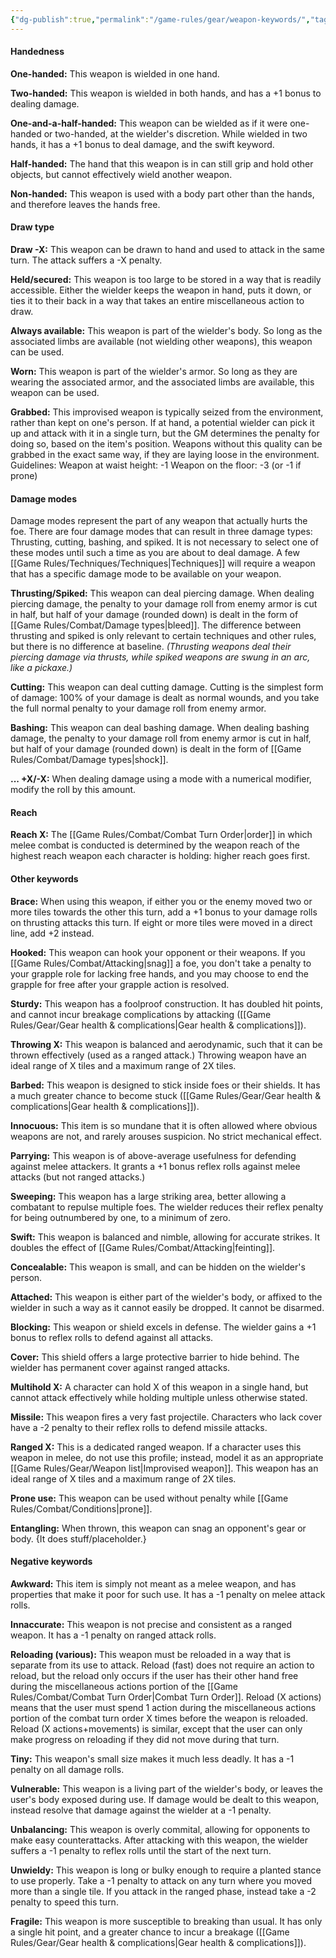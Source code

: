 ```yaml
---
{"dg-publish":true,"permalink":"/game-rules/gear/weapon-keywords/","tags":["review"]}
---
```


#### Handedness

**One-handed:** This weapon is wielded in one hand.

**Two-handed:** This weapon is wielded in both hands, and has a +1 bonus to dealing damage.

**One-and-a-half-handed:** This weapon can be wielded as if it were one-handed or two-handed, at the wielder's discretion. While wielded in two hands, it has a +1 bonus to deal damage, and the swift keyword.

**Half-handed:** The hand that this weapon is in can still grip and hold other objects, but cannot effectively wield another weapon.

**Non-handed:** This weapon is used with a body part other than the hands, and therefore leaves the hands free.

#### Draw type

**Draw -X:** This weapon can be drawn to hand and used to attack in the same turn. The attack suffers a -X penalty.

**Held/secured:** This weapon is too large to be stored in a way that is readily accessible. Either the wielder keeps the weapon in hand, puts it down, or ties it to their back in a way that takes an entire miscellaneous action to draw.

**Always available:** This weapon is part of the wielder's body. So long as the associated limbs are available (not wielding other weapons), this weapon can be used.

**Worn:** This weapon is part of the wielder's armor. So long as they are wearing the associated armor, and the associated limbs are available, this weapon can be used.

**Grabbed:** This improvised weapon is typically seized from the environment, rather than kept on one's person. If at hand, a potential wielder can pick it up and attack with it in a single turn, but the GM determines the penalty for doing so, based on the item's position. Weapons without this quality can be grabbed in the exact same way, if they are laying loose in the environment.
Guidelines: 
Weapon at waist height: -1 
Weapon on the floor: -3 (or -1 if prone)

#### Damage modes

Damage modes represent the part of any weapon that actually hurts the foe. There are four damage modes that can result in three damage types: Thrusting, cutting, bashing, and spiked. It is not necessary to select one of these modes until such a time as you are about to deal damage. A few [[Game Rules/Techniques/Techniques\|Techniques]] will require a weapon that has a specific damage mode to be available on your weapon.

**Thrusting/Spiked:** This weapon can deal piercing damage. When dealing piercing damage, the penalty to your damage roll from enemy armor is cut in half, but half of your damage (rounded down) is dealt in the form of [[Game Rules/Combat/Damage types\|bleed]]. The difference between thrusting and spiked is only relevant to certain techniques and other rules, but there is no difference at baseline. *(Thrusting weapons deal their piercing damage via thrusts, while spiked weapons are swung in an arc, like a pickaxe.)*

**Cutting:** This weapon can deal cutting damage. Cutting is the simplest form of damage: 100% of your damage is dealt as normal wounds, and you take the full normal penalty to your damage roll from enemy armor.

**Bashing:** This weapon can deal bashing damage. When dealing bashing damage, the penalty to your damage roll from enemy armor is cut in half, but half of your damage (rounded down) is dealt in the form of [[Game Rules/Combat/Damage types\|shock]]. 

**... +X/-X:** When dealing damage using a mode with a numerical modifier, modify the roll by this amount.

#### Reach

**Reach X:** The [[Game Rules/Combat/Combat Turn Order\|order]] in which melee combat is conducted is determined by the weapon reach of the highest reach weapon each character is holding: higher reach goes first.
#### Other keywords

**Brace:** When using this weapon, if either you or the enemy moved two or more tiles towards the other this turn, add a +1 bonus to your damage rolls on thrusting attacks this turn. If eight or more tiles were moved in a direct line, add +2 instead.

**Hooked:** This weapon can hook your opponent or their weapons. If you [[Game Rules/Combat/Attacking\|snag]] a foe, you don't take a penalty to your grapple role for lacking free hands, and you may choose to end the grapple for free after your grapple action is resolved.

**Sturdy:** This weapon has a foolproof construction. It has doubled hit points, and cannot incur breakage complications by attacking ([[Game Rules/Gear/Gear health & complications\|Gear health & complications]]).

**Throwing X:** This weapon is balanced and aerodynamic, such that it can be thrown effectively (used as a ranged attack.) Throwing weapon have an ideal range of X tiles and a maximum range of 2X tiles.

**Barbed:** This weapon is designed to stick inside foes or their shields. It has a much greater chance to become stuck ([[Game Rules/Gear/Gear health & complications\|Gear health & complications]]).

**Innocuous:** This item is so mundane that it is often allowed where obvious weapons are not, and rarely arouses suspicion. No strict mechanical effect.

**Parrying:** This weapon is of above-average usefulness for defending against melee attackers. It grants a +1 bonus reflex rolls against melee attacks (but not ranged attacks.)

**Sweeping:** This weapon has a large striking area, better allowing a combatant to repulse multiple foes. The wielder reduces their reflex penalty for being outnumbered by one, to a minimum of zero.

**Swift:** This weapon is balanced and nimble, allowing for accurate strikes. It doubles the effect of [[Game Rules/Combat/Attacking\|feinting]].

**Concealable:** This weapon is small, and can be hidden on the wielder's person.

**Attached:** This weapon is either part of the wielder's body, or affixed to the wielder in such a way as it cannot easily be dropped. It cannot be disarmed.

**Blocking:** This weapon or shield excels in defense. The wielder gains a +1 bonus to reflex rolls to defend against all attacks.

**Cover:** This shield offers a large protective barrier to hide behind. The wielder has permanent cover against ranged attacks.

**Multihold X:** A character can hold X of this weapon in a single hand, but cannot attack effectively while holding multiple unless otherwise stated.

**Missile:** This weapon fires a very fast projectile. Characters who lack cover have a -2 penalty to their reflex rolls to defend missile attacks.

**Ranged X:** This is a dedicated ranged weapon. If a character uses this weapon in melee, do not use this profile; instead, model it as an appropriate [[Game Rules/Gear/Weapon list\|Improvised weapon]]. This weapon has an ideal range of X tiles and a maximum range of 2X tiles.

**Prone use:** This weapon can be used without penalty while [[Game Rules/Combat/Conditions\|prone]].

**Entangling:** When thrown, this weapon can snag an opponent's gear or body. {It does stuff/placeholder.}

#### Negative keywords

**Awkward:** This item is simply not meant as a melee weapon, and has properties that make it poor for such use. It has a -1 penalty on melee attack rolls.

**Innaccurate:** This weapon is not precise and consistent as a ranged weapon. It has a -1 penalty on ranged attack rolls.

**Reloading (various):** This weapon must be reloaded in a way that is separate from its use to attack. Reload (fast) does not require an action to reload, but the reload only occurs if the user has their other hand free during the miscellaneous actions portion of the [[Game Rules/Combat/Combat Turn Order\|Combat Turn Order]]. Reload (X actions) means that the user must spend 1 action during the miscellaneous actions portion of the combat turn order X times before the weapon is reloaded. Reload (X actions+movements) is similar, except that the user can only make progress on reloading if they did not move during that turn.

**Tiny:** This weapon's small size makes it much less deadly. It has a -1 penalty on all damage rolls.

**Vulnerable:** This weapon is a living part of the wielder's body, or leaves the user's body exposed during use. If damage would be dealt to this weapon, instead resolve that damage against the wielder at a -1 penalty.

**Unbalancing:** This weapon is overly commital, allowing for opponents to make easy counterattacks. After attacking with this weapon, the wielder suffers a -1 penalty to reflex rolls until the start of the next turn.

**Unwieldy:** This weapon is long or bulky enough to require a planted stance to use properly. Take a -1 penalty to attack on any turn where you moved more than a single tile. If you attack in the ranged phase, instead take a -2 penalty to speed this turn.

**Fragile:** This weapon is more susceptible to breaking than usual. It has only a single hit point, and a greater chance to incur a breakage ([[Game Rules/Gear/Gear health & complications\|Gear health & complications]]).